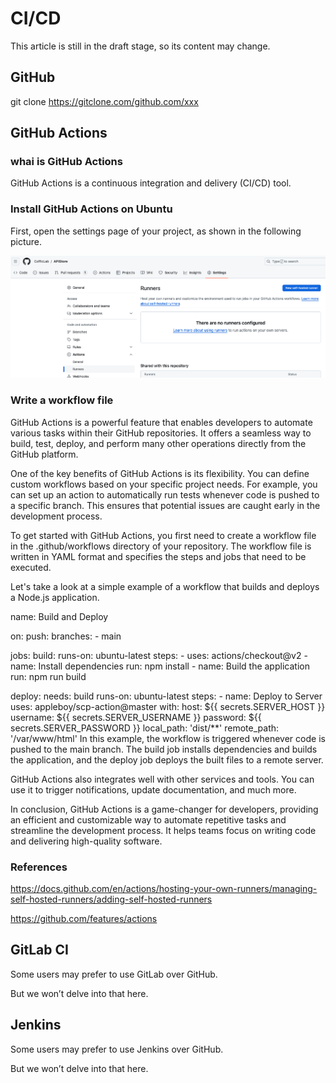 # CI/CD

This article is still in the draft stage, so its content may change.

## GitHub

git clone https://gitclone.com/github.com/xxx

## GitHub Actions

### whai is GitHub Actions

GitHub Actions is a continuous integration and delivery (CI/CD) tool.

### Install GitHub Actions on Ubuntu

First, open the settings page of your project, as shown in the following picture.

![](./images/16-CI_CD_1.png)

### Write a workflow file

GitHub Actions is a powerful feature that enables developers to automate various tasks within their GitHub repositories. It offers a seamless way to build, test, deploy, and perform many other operations directly from the GitHub platform.

One of the key benefits of GitHub Actions is its flexibility. You can define custom workflows based on your specific project needs. For example, you can set up an action to automatically run tests whenever code is pushed to a specific branch. This ensures that potential issues are caught early in the development process.

To get started with GitHub Actions, you first need to create a workflow file in the&nbsp;.github/workflows&nbsp;directory of your repository. The workflow file is written in YAML format and specifies the steps and jobs that need to be executed.

Let's take a look at a simple example of a workflow that builds and deploys a Node.js application.

name: Build and Deploy

on:
  push:
    branches:
      - main

jobs:
  build:
    runs-on: ubuntu-latest
    steps:
      - uses: actions/checkout@v2
      - name: Install dependencies
        run: npm install
      - name: Build the application
        run: npm run build

  deploy:
    needs: build
    runs-on: ubuntu-latest
    steps:
      - name: Deploy to Server
        uses: appleboy/scp-action@master
        with:
          host: ${{ secrets.SERVER_HOST }}
          username: ${{ secrets.SERVER_USERNAME }}
          password: ${{ secrets.SERVER_PASSWORD }}
          local_path: 'dist/**'
          remote_path: '/var/www/html'
In this example, the workflow is triggered whenever code is pushed to the&nbsp;main&nbsp;branch. The&nbsp;build&nbsp;job installs dependencies and builds the application, and the&nbsp;deploy&nbsp;job deploys the built files to a remote server.

GitHub Actions also integrates well with other services and tools. You can use it to trigger notifications, update documentation, and much more.

In conclusion, GitHub Actions is a game-changer for developers, providing an efficient and customizable way to automate repetitive tasks and streamline the development process. It helps teams focus on writing code and delivering high-quality software.

### References

https://docs.github.com/en/actions/hosting-your-own-runners/managing-self-hosted-runners/adding-self-hosted-runners

https://github.com/features/actions

## GitLab CI

Some users may prefer to use GitLab over GitHub.

But we won’t delve into that here.

## Jenkins

Some users may prefer to use Jenkins over GitHub.

But we won’t delve into that here.